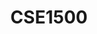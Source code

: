 ---
layout: post
inst: TU Delft
title: CSE1500 
name: Web and Database Technologies
topic: Web Security - Exploiting and Mitigating the OWASP Top 10
slides: wdt-security.pdf
transcript: https://github.com/chauff/cse1500-web-transcripts/blob/master/_lectures/security.md
years: 2019 - 2021
csls: 'true'
---